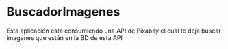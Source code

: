 # BuscadorImagenes
Esta aplicación esta consumiendo una API de Pixabay el cual te deja buscar imagenes que están en la BD de esta API
